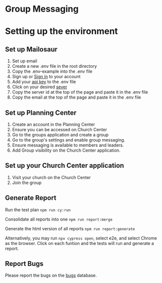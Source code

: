 # Group Messaging

# Setting up the environment
## Set up Mailosaur
1. Set up email 
2. Create a new .env file in the root directory 
3. Copy the .env-example into the .env file
4. Sign up or [Sign in](https://mailosaur.com/app/signup?utm_source=12268604321-121041863201-mailosaur&gad_source=1&gclid=CjwKCAjw17qvBhBrEiwA1rU9w5WbRqAzMS21BMCRjhR5o-VZp9iCKn5a22ozBSmKgAa_NpYSe9aOxhoCTD4QAvD_BwE) to your account
5. Add your [api key](https://mailosaur.com/app/account/keys) to the .env file
6. Click on your desired [sever](https://mailosaur.com/app/servers)
7. Copy the server id at the top of the page and paste it in the .env file 
8. Copy the email at the top of the page and paste it in the .env file

## Set up Planning Center
1. Create an account in the Planning Center
2. Ensure you can be accessed on Church Center
3. Go to the groups application and create a group 
4. Go to the group's settings and enable group messaging. 
5. Ensure messaging is available to members and leaders. 
6. Add Group visibility on the Church Center application.
   
## Set up your Church Center application 
1. Visit your church on the Church Center
2. Join the group

## Generate Report
Run the test plan
`npm run cy:run`

Consolidate all reports into one
`npm run report:merge`

Generate the html version of all reports
`npm run report:generate`


Alternatively, you may run `npx cypress open`, select e2e, and select Chrome as the browser. Click on each funtion and the tests will run and generate a report. 

## Report Bugs
Please report the bugs on the [bugs](https://dot-almanac-c71.notion.site/deb71ae641be4f0fa250307b5cf46940?v=4740937bc30d4b8a856d24629c2d3a9e&pvs=4) database.
